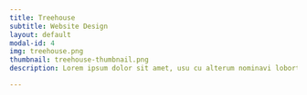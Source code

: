```yaml
---
title: Treehouse
subtitle: Website Design
layout: default
modal-id: 4
img: treehouse.png
thumbnail: treehouse-thumbnail.png
description: Lorem ipsum dolor sit amet, usu cu alterum nominavi lobortis. At duo novum diceret. Tantas apeirian vix et, usu sanctus postulant inciderint ut, populo diceret necessitatibus in vim. Cu eum dicam feugiat noluisse.

---
```

